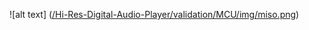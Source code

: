 
![alt text] ([/Hi-Res-Digital-Audio-Player/validation/MCU/img/miso.png](https://github.com/spregler/Hi-Res-Digital-Audio-Player/blob/main/validation/MCU/img/miso.png))
